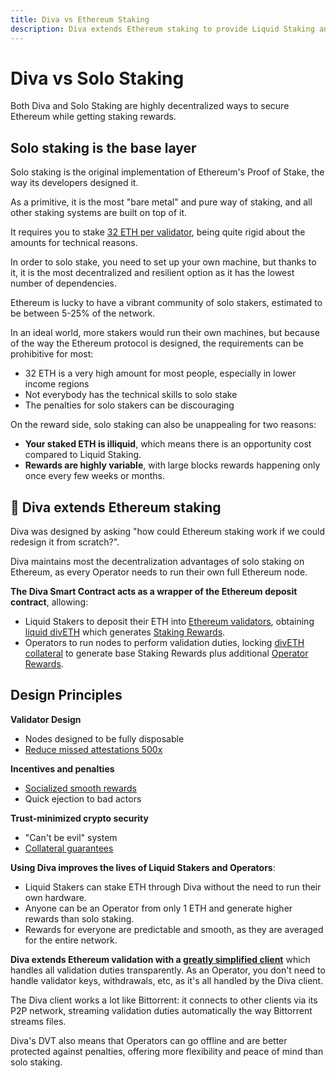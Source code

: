 ```yaml
---
title: Diva vs Ethereum Staking
description: Diva extends Ethereum staking to provide Liquid Staking and better conditions to Operators
---
```


# Diva vs Solo Staking

Both Diva and Solo Staking are highly decentralized ways to secure Ethereum while getting staking rewards.

## Solo staking is the base layer

Solo staking is the original implementation of Ethereum's Proof of Stake, the way its developers designed it.

As a primitive, it is the most "bare metal" and pure way of staking, and all other staking systems are built on top of it.

It requires you to stake [32 ETH per validator](glossary#validator), being quite rigid about the amounts for technical reasons.

In order to solo stake, you need to set up your own machine, but thanks to it, it is the most decentralized and resilient option as it has the lowest number of dependencies.

Ethereum is lucky to have a vibrant community of solo stakers, estimated to be between 5-25% of the network.

In an ideal world, more stakers would run their own machines, but because of the way the Ethereum protocol is designed, the requirements can be prohibitive for most:

- 32 ETH is a very high amount for most people, especially in lower income regions
- Not everybody has the technical skills to solo stake
- The penalties for solo stakers can be discouraging

On the reward side, solo staking can also be unappealing for two reasons:

- **Your staked ETH is illiquid**, which means there is an opportunity cost compared to Liquid Staking.
- **Rewards are highly variable**, with large blocks rewards happening only once every few weeks or months.


## 🌱 Diva extends Ethereum staking

Diva was designed by asking "how could Ethereum staking work if we could redesign it from scratch?".

Diva maintains most the decentralization advantages of solo staking on Ethereum, as every Operator needs to run their own full Ethereum node.

**The Diva Smart Contract acts as a wrapper of the Ethereum deposit contract**, allowing:

- Liquid Stakers to deposit their ETH into [Ethereum validators](glossary#validator), obtaining [liquid divETH](lst) which generates [Staking Rewards](staking-rewards).
- Operators to run nodes to perform validation duties, locking [divETH collateral](glossary#collateral) to generate base Staking Rewards plus additional [Operator Rewards](economics).


## Design Principles

**Validator Design**
- Nodes designed to be fully disposable
- [Reduce missed attestations 500x](dvt#key-features)

**Incentives and penalties**
- [Socialized smooth rewards](staking-rewards)
- Quick ejection to bad actors

**Trust-minimized crypto security**
- "Can't be evil" system
- [Collateral guarantees](glossary#collateral)

**Using Diva improves the lives of Liquid Stakers and Operators**:

- Liquid Stakers can stake ETH through Diva without the need to run their own hardware.
- Anyone can be an Operator from only 1 ETH and generate higher rewards than solo staking.
- Rewards for everyone are predictable and smooth, as they are averaged for the entire network.

**Diva extends Ethereum validation with a [greatly simplified client](operators)** which handles all validation duties transparently. As an Operator, you don't need to handle validator keys, withdrawals, etc, as it's all handled by the Diva client.

The Diva client works a lot like Bittorrent: it connects to other clients via its P2P network, streaming validation duties automatically the way Bittorrent streams files.

Diva's DVT also means that Operators can go offline and are better protected against penalties, offering more flexibility and peace of mind than solo staking.

